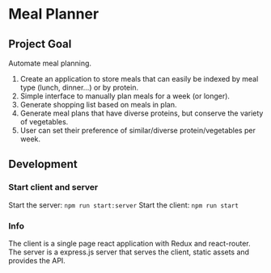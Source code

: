 # Meal Planner

## Project Goal
Automate meal planning.

1. Create an application to store meals that can easily be indexed by meal type (lunch, dinner...) or by protein.
1. Simple interface to manually plan meals for a week (or longer).
1. Generate shopping list based on meals in plan.
1. Generate meal plans that have diverse proteins, but conserve the variety of vegetables.
1. User can set their preference of similar/diverse protein/vegetables per week.

## Development

### Start client and server
Start the server: `npm run start:server`
Start the client: `npm run start`

### Info
The client is a single page react application with Redux and react-router.
The server is a express.js server that serves the client, static assets and provides the API.
